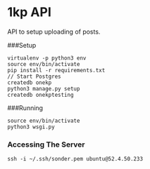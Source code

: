 1kp API
===

API to setup uploading of posts.


###Setup

    virtualenv -p python3 env
    source env/bin/activate
    pip install -r requirements.txt
    // Start Postgres
    createdb onekp
    python3 manage.py setup
    createdb onekptesting

###Running

    source env/bin/activate
    python3 wsgi.py


### Accessing The Server

    ssh -i ~/.ssh/sonder.pem ubuntu@52.4.50.233
